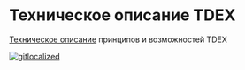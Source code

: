 # Техническое описание TDEX

[Техническое описание](https://github.com/TDex-network/whitepaper/blob/main/TDEXWP_V1.md) принципов и возможностей TDEX


[![gitlocalized ](https://gitlocalize.com/repo/5529/ru/badge.svg)](https://gitlocalize.com/repo/5529/ru?utm_source=badge)
